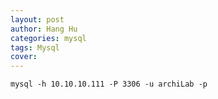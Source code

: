 ```yaml
---
layout: post
author: Hang Hu
categories: mysql
tags: Mysql 
cover: 
---
```


```
mysql -h 10.10.10.111 -P 3306 -u archiLab -p
```
